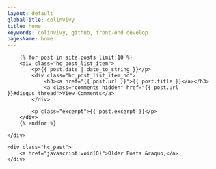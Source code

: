 ```yaml
---
layout: default
globalTitle: colinvivy
title: home
keywords: colinvivy, github, front-end develop
pagesName: home
---
```

<div class="home_cont yyy">
    <div class="hc_post_list">

        {% for post in site.posts limit:10 %}
        <div class="hc_post_list_item">
            <p>{{ post.date | date_to_string }}</p>
            <div class="hc_post_list_item_hd">
                <h3><a href="{{ post.url }}">{{ post.title }}</a></h3>
                <a class="comments hidden" href="{{ post.url }}#disqus_thread">View Comments</a>
            </div>

            <p class="excerpt">{{ post.excerpt }}</p>
        </div>
        {% endfor %}

    </div>

    <div class="hc_past">
        <a href="javascript:void(0)">Older Posts &raquo;</a>
    </div>
</div>

